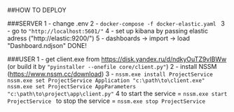 ##HOW TO DEPLOY


###SERVER
1 - change .env
2 - ```docker-compose -f docker-elastic.yaml ```
3 - go to ```"http://localhost:5601/"```
4 - set up kibana by passing elastic adress ("http://elastic:9200/")
5 - dashboards -> import -> load "Dashboard.ndjson"
DONE!


###USER
1 - get client.exe from https://disk.yandex.ru/d/ndkyOuTZ9vIBWw (or build it by  ```"pyinstaller --onefile core/client.py"```)
2 - install NSSM (https://www.nssm.cc/download)
3 - ```nssm.exe install ProjectService ```
    ```nssm.exe set ProjectService Application "c:\path\to\client.exe"```
    ```nssm.exe set ProjectService AppParameters "c:\path\to\project\app\client.py"```
4   to start the service  = ```nssm.exe start ProjectService ```
    to stop the service = ```nssm.exe stop ProjectService```
